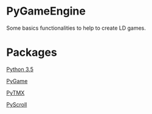 # PyGameEngine

Some basics functionalities to help to create LD games.



# Packages

[Python 3.5](https://www.python.org/)

[PyGame](http://www.pygame.org/download.shtml)

[PyTMX](http://pytmx.readthedocs.org/en/latest/)

[PyScroll](http://pygame.org/project-pyscroll-2892-.html)


